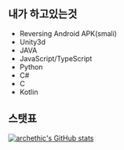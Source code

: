 ## 내가 하고있는것

- Reversing Android APK(smali)
- Unity3d
- JAVA
- JavaScript/TypeScript
- Python
- C#
- C
- Kotlin

## 스탯표

[![archethic's GitHub stats](https://github-readme-stats.vercel.app/api?username=archethicx&show_icons=true&theme=dracula)](https://github.com/anuraghazra/github-readme-stats)
